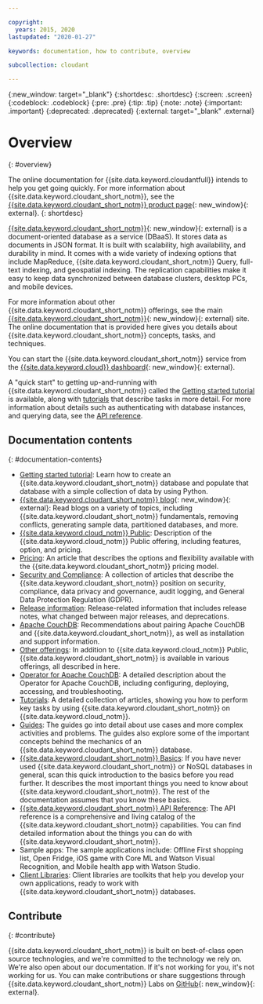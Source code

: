 ```yaml
---

copyright:
  years: 2015, 2020
lastupdated: "2020-01-27"

keywords: documentation, how to contribute, overview

subcollection: cloudant

---
```


{:new_window: target="_blank"}
{:shortdesc: .shortdesc}
{:screen: .screen}
{:codeblock: .codeblock}
{:pre: .pre}
{:tip: .tip}
{:note: .note}
{:important: .important}
{:deprecated: .deprecated}
{:external: target="_blank" .external}

<!-- Acrolinx: 2018-06-01 -->

# Overview
{: #overview}

The online documentation for {{site.data.keyword.cloudantfull}} intends to help you get going quickly. For more information about {{site.data.keyword.cloudant_short_notm}}, see the [{{site.data.keyword.cloudant_short_notm}} product page](https://www.ibm.com/cloud/cloudant){: new_window}{: external}.
{: shortdesc}

[{{site.data.keyword.cloudant_short_notm}}](https://www.youtube.com/watch?v=qdMTLK2vYoI){: new_window}{: external}
is a document-oriented database as a service (DBaaS).
It stores data as documents in JSON format.
It is built with scalability,
high availability,
and durability in mind.
It comes with a wide variety of indexing options that include MapReduce,
{{site.data.keyword.cloudant_short_notm}} Query,
full-text indexing,
and geospatial indexing.
The replication capabilities make it easy to keep data synchronized between database clusters,
desktop PCs,
and mobile devices.

For more information about other {{site.data.keyword.cloudant_short_notm}} offerings,
see the main [{{site.data.keyword.cloudant_short_notm}}](https://www.ibm.com/cloud/cloudant){: new_window}{: external} site.
The online documentation that is provided here gives you
details about {{site.data.keyword.cloudant_short_notm}} concepts,
tasks, and techniques.

You can start the {{site.data.keyword.cloudant_short_notm}} service from the [{{site.data.keyword.cloud}} dashboard](https://cloud.ibm.com/catalog/services/cloudant){: new_window}{: external}.

A "quick start" to getting up-and-running with {{site.data.keyword.cloudant_short_notm}}
called the [Getting started tutorial](/docs/Cloudant?topic=cloudant-getting-started-with-cloudant) is available,
along with [tutorials](/docs/Cloudant?topic=cloudant-creating-an-ibm-cloudant-instance-on-ibm-cloud#creating-an-ibm-cloudant-instance-on-ibm-cloud) that describe tasks in more detail.
For more information about details such as authenticating with database instances,
and querying data, see the [API reference](/docs/Cloudant?topic=cloudant-api-reference-overview#api-reference-overview).

## Documentation contents
{: #documentation-contents}

*	[Getting started tutorial](/docs/Cloudant?topic=cloudant-getting-started-with-cloudant): Learn how to create an {{site.data.keyword.cloudant_short_notm}} database and populate that database with a simple collection of data by using Python.
*	[{{site.data.keyword.cloudant_short_notm}} blog](https://blog.cloudant.com/){: new_window}{: external}: Read blogs on a variety of topics, including {{site.data.keyword.cloudant_short_notm}} fundamentals, removing conflicts, generating sample data, partitioned databases, and more. 
*	[{{site.data.keyword.cloud_notm}} Public](/docs/Cloudant?topic=cloudant-ibm-cloud-public#ibm-cloud-public): Description of the {{site.data.keyword.cloud_notm}} Public offering, including features, option, and pricing. 
*	[Pricing](/docs/Cloudant?topic=cloudant-pricing#pricing): An article that describes the options and flexibility available with the {{site.data.keyword.cloudant_short_notm}} pricing model. 
*	[Security and Compliance](/docs/Cloudant?topic=cloudant-security#security): A collection of articles that describe the {{site.data.keyword.cloudant_short_notm}} position on security, compliance, data privacy and governance, audit logging, and General Data Protection Regulation (GDPR).
*	[Release information](/docs/Cloudant?topic=cloudant-release-notes#release-notes): Release-related information that includes release notes, what changed between major releases, and deprecations. 
*   [Apache CouchDB](/docs/Cloudant?topic=cloudant-apache-couchdb-overview): Recommendations about pairing Apache CouchDB and {{site.data.keyword.cloudant_short_notm}}, as well as installation and support information. 
*	[Other offerings](/docs/Cloudant?topic=cloudant-ibm-cloud-dedicated#ibm-cloud-dedicated): In addition to {{site.data.keyword.cloud_notm}} Public, {{site.data.keyword.cloudant_short_notm}} is available in various offerings, all described in here.
*	[Operator for Apache CouchDB](/docs/Cloudant?topic=cloudant-apache-couchdb-operator): A detailed description about the Operator for Apache CouchDB, including configuring, deploying, accessing, and troubleshooting. 
*   [Tutorials](/docs/Cloudant?topic=cloudant-creating-an-ibm-cloudant-instance-on-ibm-cloud#creating-an-ibm-cloudant-instance-on-ibm-cloud): A detailed collection of articles,
  showing you how to perform key tasks by using {{site.data.keyword.cloudant_short_notm}} on {{site.data.keyword.cloud_notm}}.
*	[Guides](/docs/Cloudant?topic=cloudant-authorized-curl-acurl-#authorized-curl-acurl-): The guides go into detail about
	use cases and more complex activities and problems.
	The guides also explore some of the important concepts behind the mechanics of an {{site.data.keyword.cloudant_short_notm}} database.
*	[{{site.data.keyword.cloudant_short_notm}} Basics](/docs/Cloudant?topic=cloudant-ibm-cloudant-basics#ibm-cloudant-basics): If you have never 		used {{site.data.keyword.cloudant_short_notm}} or NoSQL databases in general,
	scan this quick introduction to the basics before you read further.
	It describes the most important things you need to know about {{site.data.keyword.cloudant_short_notm}}.
	The rest of the documentation assumes that you know these basics.
*	[{{site.data.keyword.cloudant_short_notm}} API Reference](/docs/Cloudant?topic=cloudant-api-reference-overview#api-reference-overview): The API reference is a
	comprehensive and living catalog of the {{site.data.keyword.cloudant_short_notm}} capabilities.
	You can find detailed information about the things you can do with {{site.data.keyword.cloudant_short_notm}}.
*	Sample apps: The sample applications include: Offline First shopping list, Open Fridge, iOS game with Core ML and Watson Visual Recognition, and Mobile health app with Watson Studio. 
*	[Client Libraries](/docs/Cloudant?topic=cloudant-client-libraries#client-libraries): Client libraries are toolkits that
	help you develop your own applications,
	ready to work with {{site.data.keyword.cloudant_short_notm}} databases.

## Contribute
{: #contribute}

{{site.data.keyword.cloudant_short_notm}} is built on best-of-class open source technologies,
and we're committed to the technology we rely on.
We're also open about our documentation.
If it's not working for you,
it's not working for us.
You can make contributions or share suggestions through
{{site.data.keyword.cloudant_short_notm}} Labs on [GitHub](https://github.com/cloudant-labs/slate){: new_window}{: external}.
